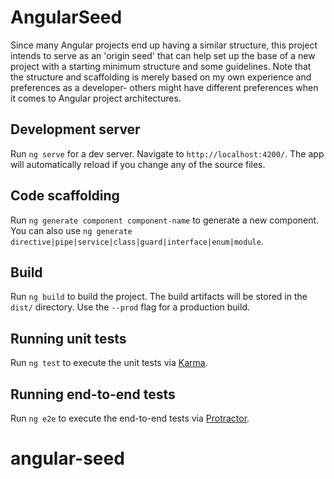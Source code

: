 # AngularSeed

Since many Angular projects end up having a similar structure, this project intends to serve as an 'origin seed' that can help set up the base of a new project with a starting minimum structure and some guidelines. Note that the structure and scaffolding is merely based on my own experience and preferences as a developer- others might have different preferences when it comes to Angular project architectures.

## Development server

Run `ng serve` for a dev server. Navigate to `http://localhost:4200/`. The app will automatically reload if you change any of the source files.

## Code scaffolding

Run `ng generate component component-name` to generate a new component. You can also use `ng generate directive|pipe|service|class|guard|interface|enum|module`.

## Build

Run `ng build` to build the project. The build artifacts will be stored in the `dist/` directory. Use the `--prod` flag for a production build.

## Running unit tests

Run `ng test` to execute the unit tests via [Karma](https://karma-runner.github.io).

## Running end-to-end tests

Run `ng e2e` to execute the end-to-end tests via [Protractor](http://www.protractortest.org/).

# angular-seed
